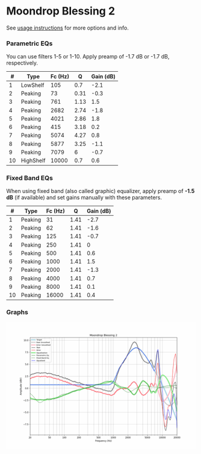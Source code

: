 # Moondrop Blessing 2
See [usage instructions](https://github.com/jaakkopasanen/AutoEq#usage) for more options and info.

### Parametric EQs
You can use filters 1-5 or 1-10. Apply preamp of -1.7 dB or -1.7 dB, respectively.

|   # | Type      |   Fc (Hz) |    Q |   Gain (dB) |
|-----|-----------|-----------|------|-------------|
|   1 | LowShelf  |       105 | 0.7  |        -2.1 |
|   2 | Peaking   |        73 | 0.31 |        -0.3 |
|   3 | Peaking   |       761 | 1.13 |         1.5 |
|   4 | Peaking   |      2682 | 2.74 |        -1.8 |
|   5 | Peaking   |      4021 | 2.86 |         1.8 |
|   6 | Peaking   |       415 | 3.18 |         0.2 |
|   7 | Peaking   |      5074 | 4.27 |         0.8 |
|   8 | Peaking   |      5877 | 3.25 |        -1.1 |
|   9 | Peaking   |      7079 | 6    |        -0.7 |
|  10 | HighShelf |     10000 | 0.7  |         0.6 |

### Fixed Band EQs
When using fixed band (also called graphic) equalizer, apply preamp of **-1.5 dB** (if available) and set gains manually with these parameters.

|   # | Type    |   Fc (Hz) |    Q |   Gain (dB) |
|-----|---------|-----------|------|-------------|
|   1 | Peaking |        31 | 1.41 |        -2.7 |
|   2 | Peaking |        62 | 1.41 |        -1.6 |
|   3 | Peaking |       125 | 1.41 |        -0.7 |
|   4 | Peaking |       250 | 1.41 |         0   |
|   5 | Peaking |       500 | 1.41 |         0.6 |
|   6 | Peaking |      1000 | 1.41 |         1.5 |
|   7 | Peaking |      2000 | 1.41 |        -1.3 |
|   8 | Peaking |      4000 | 1.41 |         0.7 |
|   9 | Peaking |      8000 | 1.41 |         0.1 |
|  10 | Peaking |     16000 | 1.41 |         0.4 |

### Graphs
![](./Moondrop%20Blessing%202.png)
